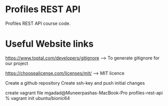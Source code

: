 # Profiles REST API

Profiles REST API course code.

# Useful Website links

https://www.toptal.com/developers/gitignore --> To generate gitignore for our project

https://choosealicense.com/licenses/mit/ --> MIT licence

Create a github repository
Create ssh-key and push initial changes

create vagrant file
mgadad@Muneerpashas-MacBook-Pro profiles-rest-api % vagrant init ubuntu/bionic64
